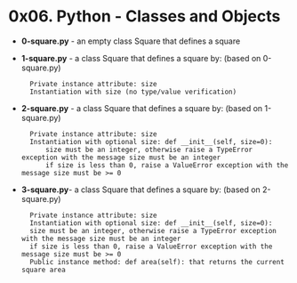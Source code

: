 # 0x06. Python - Classes and Objects

- **0-square.py** - an empty class Square that defines a square
- **1-square.py** - a class Square that defines a square by: (based on 0-square.py)

		Private instance attribute: size
		Instantiation with size (no type/value verification)

- **2-square.py** - a class Square that defines a square by: (based on 1-square.py)

		Private instance attribute: size
		Instantiation with optional size: def __init__(self, size=0):
			size must be an integer, otherwise raise a TypeError exception with the message size must be an integer
			if size is less than 0, raise a ValueError exception with the message size must be >= 0
- **3-square.py**- a class Square that defines a square by: (based on 2-square.py)

		Private instance attribute: size
		Instantiation with optional size: def __init__(self, size=0):
		size must be an integer, otherwise raise a TypeError exception with the message size must be an integer
		if size is less than 0, raise a ValueError exception with the message size must be >= 0
		Public instance method: def area(self): that returns the current square area
